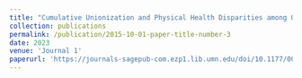 ```yaml
---
title: "Cumulative Unionization and Physical Health Disparities among Older Adults"
collection: publications
permalink: /publication/2015-10-01-paper-title-number-3
date: 2023
venue: 'Journal 1'
paperurl: 'https://journals-sagepub-com.ezp1.lib.umn.edu/doi/10.1177/00221465231205266'
---
```


